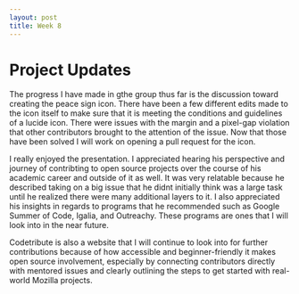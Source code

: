 ```yaml
---
layout: post
title: Week 8
---
```

# Project Updates
The progress I have made in gthe group thus far is the discussion toward creating the peace sign icon. There have been a few different edits made to the icon itself to make sure that it is meeting the conditions and guidelines of a lucide icon. There were issues with the margin and a pixel-gap violation that other contributors brought to the attention of the issue. Now that those have been solved I will work on opening a pull request for the icon.

I really enjoyed the presentation. I appreciated hearing his perspective and journey of contribting to open source projects over the course of his academic career and outside of it as well. It was very relatable because he described taking on a big issue that he didnt initially think was a large task until he realized there were many additional layers to it.  <!--more-->
I also appreciated his insights in regards to programs that he recommended such as Google Summer of Code, Igalia, and Outreachy. These programs are ones that I will look into in the near future.

Codetribute is also a website that I will continue to look into for further contributions because of how accessible and beginner-friendly it makes open source involvement, especially by connecting contributors directly with mentored issues and clearly outlining the steps to get started with real-world Mozilla projects.